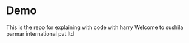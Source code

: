 # Demo
This is the repo for explaining with code with harry
Welcome to sushila parmar international pvt ltd
